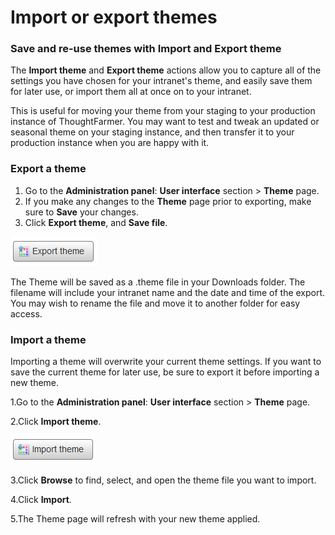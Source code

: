 # Import or export themes



### Save and re-use themes with Import and Export theme

The **Import theme** and **Export theme** actions allow you to capture all of the settings you have chosen for your intranet's theme, and easily save them for later use, or import them all at once on to your intranet.  
  
This is useful for moving your theme from your staging to your production instance of ThoughtFarmer. You may want to test and tweak an updated or seasonal theme on your staging instance, and then transfer it to your production instance when you are happy with it.

### Export a theme

1. Go to the **Administration panel**: **User interface** section &gt; **Theme** page.
2. If you make any changes to the **Theme** page prior to exporting, make sure to **Save** your changes.
3. Click **Export theme**, and **Save file**.

![](../../../../.gitbook/assets/1%20%2867%29.png)

The Theme will be saved as a .theme file in your Downloads folder. The filename will include your intranet name and the date and time of the export. You may wish to rename the file and move it to another folder for easy access.

### Import a theme

Importing a theme will overwrite your current theme settings. If you want to save the current theme for later use, be sure to export it before importing a new theme.

1.Go to the **Administration panel**: **User interface** section &gt; **Theme** page.

2.Click **Import theme**.

![](../../../../.gitbook/assets/ccc.png)

3.Click **Browse** to find, select, and open the theme file you want to import.

4.Click **Import**.

5.The Theme page will refresh with your new theme applied.

